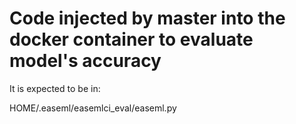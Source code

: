 # Code injected by master into the docker container to evaluate model's accuracy

It is expected to be in:

HOME/.easeml/easemlci_eval/easeml.py
